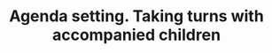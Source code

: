 ---
area: Communication Skills, calgary-cambridge-model
category: 31 - Calgary Cambridge Workshop
title: Agenda setting. Taking turns with accompanied children
description: Agenda setting. Taking turns with accompanied children
audio: /assets/audio/31- Calgary Cambridge Workshop - 31 Agenda setting. Taking turns with accompanied children - MQ.mp3
article: 
www: 
keywords: Calgary, Cambridge, Model, taking, turns, children
youtube: 
soundcloud: 
---